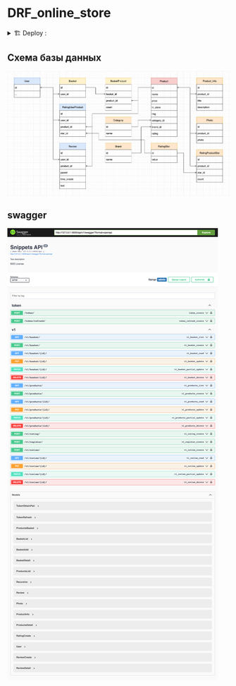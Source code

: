 # DRF_online_store

<details><summary>🏗 Deploy :</summary>

```
docker-compose -f docker-compose.prod.yml up -d --build
docker-compose -f docker-compose.prod.yml exec web python src/manage.py makemigrations --noinput
docker-compose -f docker-compose.prod.yml exec web python src/manage.py migrate --noinput
docker-compose -f docker-compose.prod.yml exec web python src/manage.py collectstatic --no-input --clear
docker-compose -f docker-compose.prod.yml exec web python src/manage.py createsuperuser --noinput
```


</details>

## Схема базы данных
![Image alt](https://github.com/Lioniys/DRF_online_store/raw/main/yreadme/online_store_db.png)
## swagger
![Image alt](https://github.com/Lioniys/DRF_online_store/raw/main/yreadme/swagger.png)